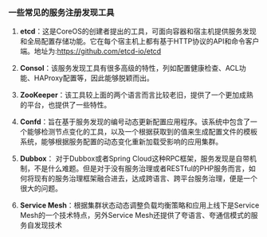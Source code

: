 ### 一些常见的服务注册发现工具
1. **etcd**：这是CoreOS的创建者提出的工具，可面向容器和宿主机提供服务发现和全局配置存储功能。它在每个宿主机上都有基于HTTP协议的API和命令客户端。地址为:https://github.com/etcd-io/etcd

2. **Consol**：该服务发现工具有很多高级的特性，列如配置健康检查、ACL功能、HAProxy配置等，因此能够脱颖而出。

3. **ZooKeeper**：该工具较上面的两个语言而言比较老旧，提供了一个更加成熟的平台，也提供了一些特性。

4. **Confd**：旨在基于服务发现的编号动态更新配置应用程序。该系统中包含了一个能够检测节点变化的工具，以及一个根据获取到的值来生成配置文件的模板系统，能够根据服务配置的动态变化重新加载受影响的应用集群。

5. **Dubbox**： 对于Dubbox或者Spring Cloud这种RPC框架，服务发现是自带机制，不是什么难题。但是对于没有服务治理或者RESTful的PHP服务而言，如何将现有的服务治理框架融合进去，达成跨语言、跨平台服务治理，便是一个很大的问题。

6. **Service Mesh**：根据集群状态动态调整负载均衡策略和应用上线下是Service Mesh的一个技术特点，另外Service Mesh还提供了夸语言、夸通信模式的服务自发现技术
